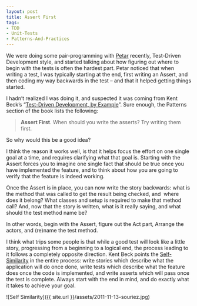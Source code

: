 ```yaml
---
layout: post
title: Assert First
tags:
- TDD
- Unit-Tests
- Patterns-And-Practices
---
```


We were doing some pair-programming with [Petar](http://petarvucetin.me/blog/) recently, Test-Driven Development style, and started talking about how figuring out where to begin with the tests is often the hardest part. Petar noticed that when writing a test, I was typically starting at the end, first writing an Assert, and then coding my way backwards in the test – and that it helped getting things started.  

I hadn’t realized I was doing it, and suspected it was coming from Kent Beck’s “[Test-Driven Development, by Example](http://www.amazon.com/Test-Driven-Development-Kent-Beck/dp/0321146530)”. Sure enough, the Patterns section of the book lists the following:  

> **Assert First**. When should you write the asserts? Try writing them first.

So why would this be a good idea?  

I think the reason it works well, is that it helps focus the effort on one single goal at a time, and requires clarifying what that goal is. Starting with the Assert forces you to imagine one single fact that should be true once you have implemented the feature, and to think about how you are going to verify that the feature is indeed working.  

Once the Assert is in place, you can now write the story backwards: what is the method that was called to get the result being checked, and&#160; where does it belong? What classes and setup is required to make that method call? And, now that the story is written, what is it really saying, and what should the test method name be?  

In other words, begin with the Assert, figure out the Act part, Arrange the actors, and (re)name the test method.  

I think what trips some people is that while a good test will look like a little story, progressing from a beginning to a logical end, the process leading to it follows a completely opposite direction. Kent Beck points the [Self-Similarity](http://en.wikipedia.org/wiki/Self-similarity) in the entire process: write stories which describe what the application will do once done, write tests which describe what the feature does once the code is implemented, and write asserts which will pass once the test is complete. Always start with the end in mind, and do exactly what it takes to achieve your goal.  

![Self Similarity]({{ site.url }}/assets/2011-11-13-souriez.jpg)
